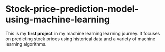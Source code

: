 # Stock-price-prediction-model-using-machine-learning
This is my **first project** in my machine learning learning journey. It focuses on predicting stock prices using historical data and a variety of machine learning algorithms.
